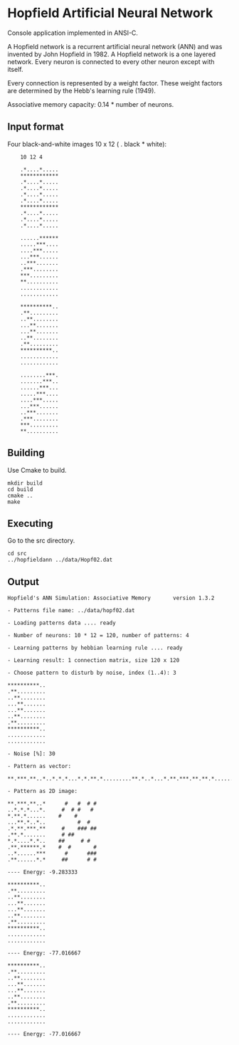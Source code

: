 Hopfield Artificial Neural Network
==================================
Console application implemented in ANSI-C. 

A Hopfield network is a recurrent artificial neural network (ANN) and was 
invented by John Hopfield in 1982. A Hopfield network is a one layered network.
Every neuron is connected to every other neuron except with itself. 

Every connection is represented by a weight factor. These weight factors are 
determined by the Hebb's learning rule (1949). 

Associative memory capacity: 0.14 * number of neurons.


Input format
------------
Four black-and-white images 10 x 12 ( . black  * white):

		10 12 4

		.*....*.....
		************
		.*....*.....
		.*....*.....
		.*....*.....
		.*....*.....
		************
		.*....*.....
		.*....*.....
		.*....*.....

		......******
		.....***....
		....***.....
		...***......
		..***.......
		.***........
		***.........
		**..........
		............
		............

		**********..
		.**.........
		..**........
		...**.......
		...**.......
		..**........
		.**.........
		**********..
		............
		............

		........***.
		.......***..
		......***...
		.....***....
		....***.....
		...***......
		..***.......
		.***........
		***.........
		**..........

Building
--------

Use Cmake to build.

    mkdir build
    cd build
    cmake ..
    make

Executing
---------
Go to the src directory.

    cd src
    ../hopfieldann ../data/Hopf02.dat

Output
------

	Hopfield's ANN Simulation: Associative Memory       version 1.3.2

	- Patterns file name: ../data/hopf02.dat

	- Loading patterns data .... ready

	- Number of neurons: 10 * 12 = 120, number of patterns: 4

	- Learning patterns by hebbian learning rule .... ready

	- Learning result: 1 connection matrix, size 120 x 120

	- Choose pattern to disturb by noise, index (1..4): 3
	
	**********..                
	.**.........                
	..**........                
	...**.......                
	...**.......                
	..**........                
	.**.........                
	**********..                
	............                
	............                

	- Noise [%]: 30

	- Pattern as vector:

	**.***.**..*..*.*.*...*.*.**.*.........**.*..*...*.**.***.**.**.*.......*.*....*.*...**.******.*..*......***.**......*.*
	
	- Pattern as 2D image:

	**.***.**..*      #   #  # #
	..*.*.*...*.     #  # #   # 
	*.**.*......    #    #      
	...**.*..*..          #  #  
	.*.**.***.**     #    ### ##
	.**.*.......     # ##       
	*.*....*.*..    ##     # #  
	.**.******.*    #  #       #
	..*......***      #      ###
	.**......*.*     ##      # #
	
	---- Energy: -9.283333
	
	**********..                
	.**.........                
	..**........                
	...**.......                
	...**.......                
	..**........                
	.**.........                
	**********..                
	............                
	............                

	---- Energy: -77.016667
	
	**********..                
	.**.........                
	..**........                
	...**.......                
	...**.......                
	..**........                
	.**.........                
	**********..                
	............                
	............                
	
	---- Energy: -77.016667

